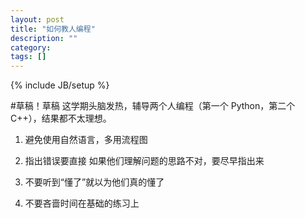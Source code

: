 ```yaml
---
layout: post
title: "如何教人编程"
description: ""
category: 
tags: []
---
```

{% include JB/setup %}

#草稿！草稿
这学期头脑发热，辅导两个人编程（第一个 Python，第二个 C++），结果都不太理想。
1. 避免使用自然语言，多用流程图

2. 指出错误要直接
如果他们理解问题的思路不对，要尽早指出来

3. 不要听到“懂了”就以为他们真的懂了

4. 不要吝啬时间在基础的练习上
